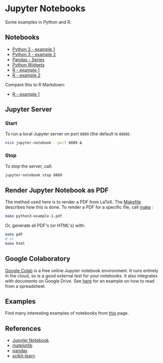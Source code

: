 # Jupyter Notebooks

Some examples in Python and R.

## Notebooks

* [Python 3 - example 1](./python3-example-1.ipynb)
* [Python 3 - example 2](./python3-example-2.ipynb)
* [Pandas - Series](./pandas-series.ipynb)
* [Python Widgets](./widgets-example.ipynb)
* [R - example 1](./r-example-1.ipynb)
* [R - example 2](./r-example-2.ipynb)

Compare this to R Markdown:

* [R - example 1](r-example-1.Rmd)

## Jupyter Server

### Start

To run a local Jupyter server on port `8889` (the default is `8888`):

```bash
nice jupyter-notebook --port 8889 &
```

### Stop

To stop the server, call:

```bash
jupyter-notebook stop 8889
```

## Render Jupyter Notebook as PDF

The method used here is to render a PDF from LaTeX. The [Makefile](./Makefile)
describes how this is done. To render a PDF for a specific file, call
[make](https://www.gnu.org/software/make/) :

```bash
make python3-example-1.pdf
```

Or, generate all PDF's (or HTML's) with:

```bash
make pdf
# or 
make html
```

## Google Colaboratory

[Google Colab](https://colab.research.google.com/notebooks/welcome.ipynb) is a
free online Jupyter notebook environment. It runs entirely in the cloud, so is a
good external test for your notebooks. It also integrates with documents on
Google Drive. See [here](https://github.com/burnash/gspread) for an example on
how to read from a spreadsheet.

## Examples

Find many interesting examples of notebooks from
[this](https://github.com/jupyter/jupyter/wiki/A-gallery-of-interesting-Jupyter-Notebooks#pandas-for-data-analysis)
page.

## References

* [Jupyter Notebook](http://jupyter.org/)
* [matplotlib](https://matplotlib.org/)
* [pandas](https://pandas.pydata.org/)
* [scikit-learn](http://scikit-learn.org/)
